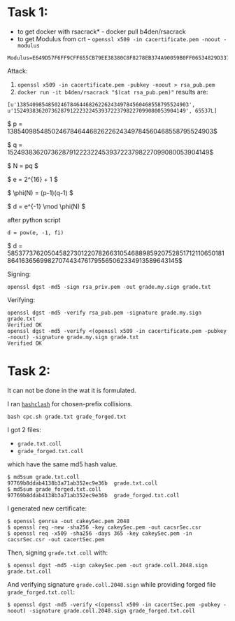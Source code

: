 # Task 1:
* to get docker with rsacrack* - docker pull b4den/rsacrack
* to get Modulus from crt - `openssl x509 -in cacertificate.pem -noout -modulus`

```
Modulus=E649D57F6FF9CFF655CB79EE38380C8F8278EB374A90059B0FF06534829D337C753D0E59AFED6FA489F015CF33
```

Attack:
1. `openssl x509 -in cacertificate.pem -pubkey -noout > rsa_pub.pem`
2. `docker run -it b4den/rsacrack "$(cat rsa_pub.pem)"`
results are: 

```
[u'1385409854850246784644682622624349784560468558795524903', u'1524938362073628791222322453937223798227099080053904149', 65537L]
```

$ p = 1385409854850246784644682622624349784560468558795524903$

$ q = 1524938362073628791222322453937223798227099080053904149$

$ N = pq $

$ e = 2^{16} + 1 $

$ \phi(N) = (p-1)(q-1) $

$ d = e^{-1} \mod \phi(N) $

after python script 

`d = pow(e, -1, fi)`

$ d = 585377376205045827301220782663105468898592075285171211065018186416365699827074434761795565062334913589643145$ 

Signing:

```
openssl dgst -md5 -sign rsa_priv.pem -out grade.my.sign grade.txt
```

Verifying:

```
openssl dgst -md5 -verify rsa_pub.pem -signature grade.my.sign grade.txt
Verified OK
openssl dgst -md5 -verify <(openssl x509 -in cacertificate.pem -pubkey -noout) -signature grade.my.sign grade.txt
Verified OK
```

# Task 2:
It can not be done in the wat it is formulated.

I ran [`hashclash`](https://github.com/cr-marcstevens/hashclash)  for chosen-prefix collisions.

`bash cpc.sh grade.txt grade_forged.txt`

I got 2 files:

- `grade.txt.coll`
- `grade_forged.txt.coll`

which have the same md5 hash value.
```
$ md5sum grade.txt.coll
97769b8ddab4138b3a71ab352ec9e36b  grade.txt.coll
$ md5sum grade_forged.txt.coll 
97769b8ddab4138b3a71ab352ec9e36b  grade_forged.txt.coll
```

I generated new certificate:
```
$ openssl genrsa -out cakeySec.pem 2048
$ openssl req -new -sha256 -key cakeySec.pem -out cacsrSec.csr
$ openssl req -x509 -sha256 -days 365 -key cakeySec.pem -in cacsrSec.csr -out cacertSec.pem
```
Then, signing `grade.txt.coll` with:

```
$ openssl dgst -md5 -sign cakeySec.pem -out grade.coll.2048.sign grade.txt.coll
```
And verifying signature `grade.coll.2048.sign` while providing forged file `grade_forged.txt.coll`:
```
$ openssl dgst -md5 -verify <(openssl x509 -in cacertSec.pem -pubkey -noout) -signature grade.coll.2048.sign grade_forged.txt.coll

